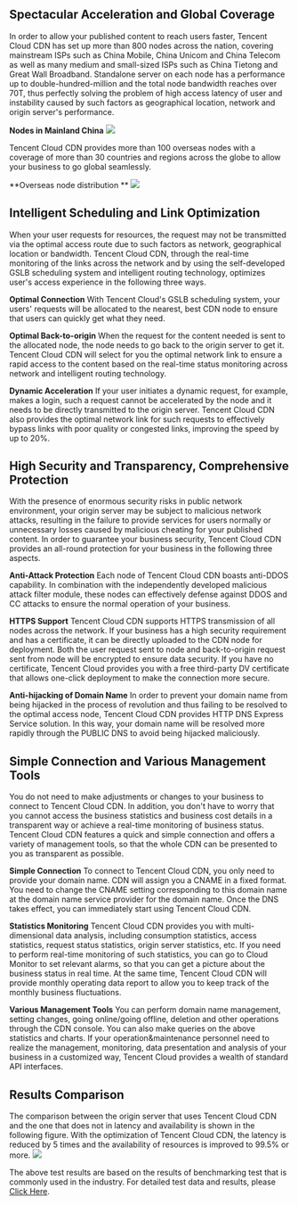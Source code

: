 ## Spectacular Acceleration and Global Coverage

In order to allow your published content to reach users faster, Tencent Cloud CDN has set up more than 800 nodes across the nation, covering mainstream ISPs such as China Mobile, China Unicom and China Telecom as well as many medium and small-sized ISPs such as China Tietong and Great Wall Broadband. Standalone server on each node has a performance up to double-hundred-million and the total node bandwidth reaches over 70T, thus perfectly solving the problem of high access latency of user and instability caused by such factors as geographical location, network and origin server's performance.

**Nodes in Mainland China**
![](https://mc.qcloudimg.com/static/img/19f5708498e59acef7d60a755dee686e/image.png)

Tencent Cloud CDN provides more than 100 overseas nodes with a coverage of more than 30 countries and regions across the globe to allow your business to go global seamlessly.

**Overseas node distribution **
![](https://mc.qcloudimg.com/static/img/7576cb999f587790b39430600bfc2949/image.png)


## Intelligent Scheduling and Link Optimization

When your user requests for resources, the request may not be transmitted via the optimal access route due to such factors as network, geographical location or bandwidth. Tencent Cloud CDN, through the real-time monitoring of the links across the network and by using the self-developed GSLB scheduling system and intelligent routing technology, optimizes user's access experience in the following three ways.

**Optimal Connection**
With Tencent Cloud's GSLB scheduling system, your users' requests will be allocated to the nearest, best CDN node to ensure that users can quickly get what they need.


**Optimal Back-to-origin**
When the request for the content needed is sent to the allocated node, the node needs to go back to the origin server to get it. Tencent Cloud CDN will select for you the optimal network link to ensure a rapid access to the content based on the real-time status monitoring across network and intelligent routing technology.

**Dynamic Acceleration**
If your user initiates a dynamic request, for example, makes a login, such a request cannot be accelerated by the node and it needs to be directly transmitted to the origin server. Tencent Cloud CDN also provides the optimal network link for such requests to effectively bypass links with poor quality or congested links, improving the speed by up to 20%.


## High Security and Transparency, Comprehensive Protection

With the presence of enormous security risks in public network environment, your origin server may be subject to malicious network attacks, resulting in the failure to provide services for users normally or unnecessary losses caused by malicious cheating for your published content. In order to guarantee your business security, Tencent Cloud CDN provides an all-round protection for your business in the following three aspects.

**Anti-Attack Protection**
Each node of Tencent Cloud CDN boasts anti-DDOS capability. In combination with the independently developed malicious attack filter module, these nodes can effectively defense against DDOS and CC attacks to ensure the normal operation of your business.

**HTTPS Support**
Tencent Cloud CDN supports HTTPS transmission of all nodes across the network. If your business has a high security requirement and has a certificate, it can be directly uploaded to the CDN node for deployment. Both the user request sent to node and back-to-origin request sent from node will be encrypted to ensure data security. If you have no certificate, Tencent Cloud provides you with a free third-party DV certificate that allows one-click deployment to make the connection more secure.

**Anti-hijacking of Domain Name**
In order to prevent your domain name from being hijacked in the process of revolution and thus failing to be resolved to the optimal access node, Tencent Cloud CDN provides HTTP DNS Express Service solution. In this way, your domain name will be resolved more rapidly through the PUBLIC DNS to avoid being hijacked maliciously.

## Simple Connection and Various Management Tools

You do not need to make adjustments or changes to your business to connect to Tencent Cloud CDN. In addition, you don't have to worry that you cannot access the business statistics and business cost details in a transparent way or achieve a real-time monitoring of business status. Tencent Cloud CDN features a quick and simple connection and offers a variety of management tools, so that the whole CDN can be presented to you as transparent as possible.

**Simple Connection**
To connect to Tencent Cloud CDN, you only need to provide your domain name. CDN will assign you a CNAME in a fixed format. You need to change the CNAME setting corresponding to this domain name at the domain name service provider for the domain name. Once the DNS takes effect, you can immediately start using Tencent Cloud CDN.

**Statistics Monitoring**
Tencent Cloud CDN provides you with multi-dimensional data analysis, including consumption statistics, access statistics, request status statistics, origin server statistics, etc. If you need to perform real-time monitoring of such statistics, you can go to Cloud Monitor to set relevant alarms, so that you can get a picture about the business status in real time. At the same time, Tencent Cloud CDN will provide monthly operating data report to allow you to keep track of the monthly business fluctuations.

**Various Management Tools**
You can perform domain name management, setting changes, going online/going offline, deletion and other operations through the CDN console. You can also make queries on the above statistics and charts. If your operation&maintenance personnel need to realize the management, monitoring, data presentation and analysis of your business in a customized way, Tencent Cloud provides a wealth of standard API interfaces.


## Results Comparison

The comparison between the origin server that uses Tencent Cloud CDN and the one that does not in latency and availability is shown in the following figure. With the optimization of Tencent Cloud CDN, the latency is reduced by 5 times and the availability of resources is improved to 99.5% or more.
![](https://mc.qcloudimg.com/static/img/dc9c78168a5efdd9935c376ed7c4b8b0/CDN-Advantages.png)

The above test results are based on the results of benchmarking test that is commonly used in the industry. For detailed test data and results, please [Click Here](https://cloud.tencent.com/doc/product/228/1198).


